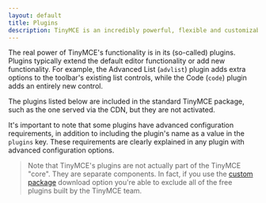 ```yaml
---
layout: default
title: Plugins
description: TinyMCE is an incredibly powerful, flexible and customizable rich text editor. This section will help you configure and extend your editor instance.
---
```


The real power of TinyMCE's functionality is in its (so-called) plugins. Plugins typically extend the default editor functionality or add new functionality. For example, the Advanced List (`advlist`) plugin adds extra options to the toolbar's existing list controls, while the Code (`code`) plugin adds an entirely new control.

The plugins listed below are included in the standard TinyMCE package, such as the one served via the CDN, but they are not activated.

It's important to note that some plugins have advanced configuration requirements, in addition to including the plugin's name as a value in the `plugins` key. These requirements are clearly explained in any plugin with advanced configuration options.

> Note that TinyMCE's plugins are not actually part of the TinyMCE "core". They are separate components. In fact, if you use the [custom package](http://www.tinymce.com/download/custom_package.php) download option you're able to exclude all of the free plugins built by the TinyMCE team.
